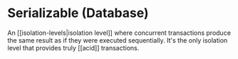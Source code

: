 # Serializable (Database)
An [[isolation-levels|isolation level]] where concurrent transactions produce the same result as if they were executed sequentially. It's the only isolation level that provides truly [[acid]] transactions.

